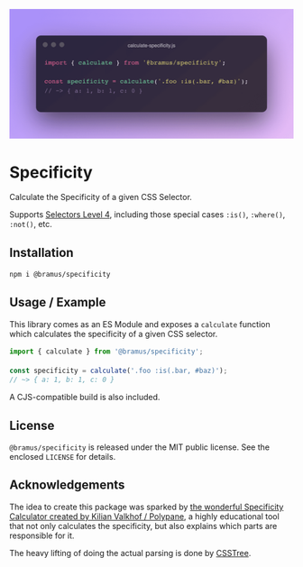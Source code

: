 ![Calculate CSS Specificity](./screenshots/calculate-specificity.png)

# Specificity

Calculate the Specificity of a given CSS Selector.

Supports [Selectors Level 4](https://www.w3.org/TR/selectors-4/), including those special cases `:is()`, `:where()`, `:not()`, etc. 

## Installation

```bash
npm i @bramus/specificity
```

## Usage / Example

This library comes as an ES Module and exposes a `calculate` function which calculates the specificity of a given CSS selector.

```js
import { calculate } from '@bramus/specificity';

const specificity = calculate('.foo :is(.bar, #baz)');
// ~> { a: 1, b: 1, c: 0 }
```

A CJS-compatible build is also included.

## License

`@bramus/specificity` is released under the MIT public license. See the enclosed `LICENSE` for details.

## Acknowledgements

The idea to create this package was sparked by [the wonderful Specificity Calculator created by Kilian Valkhof / Polypane](https://polypane.app/css-specificity-calculator/), a highly educational tool that not only calculates the specificity, but also explains which parts are responsible for it.

The heavy lifting of doing the actual parsing is done by [CSSTree](https://github.com/csstree/csstree).
